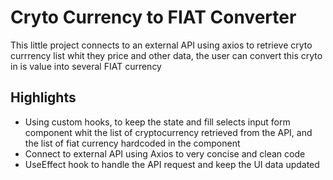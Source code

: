 # Cryto Currency to FIAT Converter

This little project connects to an external API using axios to retrieve cryto currrency list whit they price and other data, the user can convert this cryto in is value into several FIAT currency

## Highlights

- Using custom hooks, to keep the state and fill selects input form component whit the list of cryptocurrency retrieved from the API, and the list of fiat currency hardcoded in the component
- Connect to external API using Axios to very concise and clean code
- UseEffect hook to handle the API request and keep the UI data updated
